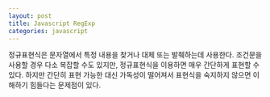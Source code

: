 ```yaml
---
layout: post
title: Javascript RegExp
categories: javascript
---
```


정규표현식은 문자열에서 특정 내용을 찾거나 대체 또는 발췌하는데 사용한다. 조건문을 사용할 경우 다소 복잡할 수도 있지만, 정규표현식을 이용하면 매우 간단하게 표현할 수 있다. 하지만 간단히 표현 가능한 대신 가독성이 떨어져서 표현식을 숙지하지 않으면 이해하기 힘들다는 문제점이 있다.
